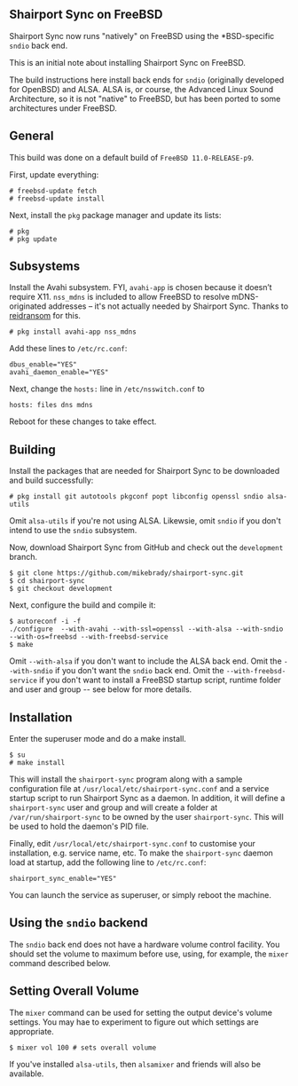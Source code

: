 Shairport Sync on FreeBSD
----
Shairport Sync now runs "natively" on FreeBSD using the \*BSD-specific `sndio` back end.

This is an initial note about installing Shairport Sync on FreeBSD.

The build instructions here install back ends for `sndio` (originally developed for OpenBSD) and ALSA. ALSA is, or course, the Advanced Linux Sound Architecture, so it is not "native" to FreeBSD, but has been ported to some architectures under FreeBSD.

General
----
This build was done on a default build of `FreeBSD 11.0-RELEASE-p9`.

First, update everything:
```
# freebsd-update fetch
# freebsd-update install
```
Next, install the `pkg` package manager and update its lists:

```
# pkg
# pkg update
```

Subsystems
----
Install the Avahi subsystem. FYI, `avahi-app` is chosen because it doesn’t require X11. `nss_mdns` is included to allow FreeBSD to resolve mDNS-originated addresses – it's not actually needed by Shairport Sync. Thanks to [reidransom](https://gist.github.com/reidransom/6033227) for this.

```
# pkg install avahi-app nss_mdns
```
Add these lines to `/etc/rc.conf`:
```
dbus_enable="YES"
avahi_daemon_enable="YES"
```
Next, change the `hosts:` line in `/etc/nsswitch.conf` to
```
hosts: files dns mdns
```
Reboot for these changes to take effect.

Building
----

Install the packages that are needed for Shairport Sync to be downloaded and build successfully:
```
# pkg install git autotools pkgconf popt libconfig openssl sndio alsa-utils
```
Omit `alsa-utils` if you're not using ALSA. Likewsie, omit `sndio` if you don't intend to use the `sndio` subsystem.

Now, download Shairport Sync from GitHub and check out the `development` branch.
```
$ git clone https://github.com/mikebrady/shairport-sync.git
$ cd shairport-sync
$ git checkout development
```
Next, configure the build and compile it:

```
$ autoreconf -i -f
./configure  --with-avahi --with-ssl=openssl --with-alsa --with-sndio --with-os=freebsd --with-freebsd-service
$ make
```
Omit `--with-alsa` if you don't want to include the ALSA back end. Omit the `--with-sndio` if you don't want the `sndio` back end. Omit the `--with-freebsd-service` if you don't want to install a FreeBSD startup script, runtime folder and user and group -- see below for more details.

Installation
----

Enter the superuser mode and do a make install.

```
$ su
# make install
```

This will install the `shairport-sync` program along with a sample configuration file at `/usr/local/etc/shairport-sync.conf` and a service startup script to run Shairport Sync as a daemon. In addition, it will define a `shairport-sync` user and group and will create a folder at `/var/run/shairport-sync` to be owned by the user `shairport-sync`. This will be used to hold the daemon's PID file.

Finally, edit `/usr/local/etc/shairport-sync.conf` to customise your installation, e.g. service name, etc. To make the `shairport-sync` daemon load at startup, add the following line to `/etc/rc.conf`:

```
shairport_sync_enable="YES"
```
You can launch the service as superuser, or simply reboot the machine.

Using the `sndio` backend
----

The `sndio` back end does not have a hardware volume control facility. You should set the volume to maximum before use, using, for example, the `mixer` command described below.

Setting Overall  Volume
----
The `mixer` command can be used for setting the output device's volume settings. You may hae to experiment to figure out which settings are appropriate.

```
$ mixer vol 100 # sets overall volume
```
If you've installed `alsa-utils`, then `alsamixer` and friends will also be available.
